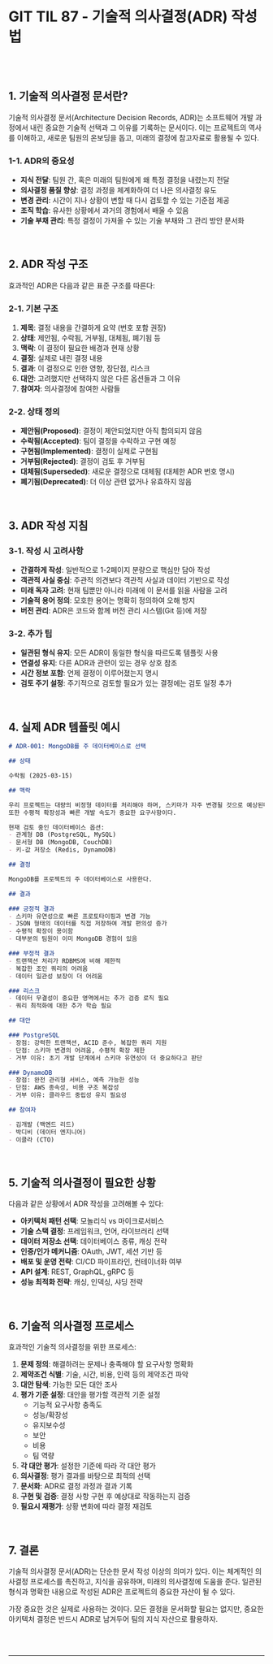 # GIT TIL 87 - 기술적 의사결정(ADR) 작성법

<br><br>

## 1. 기술적 의사결정 문서란?

기술적 의사결정 문서(Architecture Decision Records, ADR)는 소프트웨어 개발 과정에서 내린 중요한 기술적 선택과 그 이유를 기록하는 문서이다. 이는 프로젝트의 역사를 이해하고, 새로운 팀원의 온보딩을 돕고, 미래의 결정에 참고자료로 활용될 수 있다.

### 1-1. ADR의 중요성

- **지식 전달**: 팀원 간, 혹은 미래의 팀원에게 왜 특정 결정을 내렸는지 전달
- **의사결정 품질 향상**: 결정 과정을 체계화하여 더 나은 의사결정 유도
- **변경 관리**: 시간이 지나 상황이 변할 때 다시 검토할 수 있는 기준점 제공
- **조직 학습**: 유사한 상황에서 과거의 경험에서 배울 수 있음
- **기술 부채 관리**: 특정 결정이 가져올 수 있는 기술 부채와 그 관리 방안 문서화

<br>

## 2. ADR 작성 구조

효과적인 ADR은 다음과 같은 표준 구조를 따른다:

### 2-1. 기본 구조

1. **제목**: 결정 내용을 간결하게 요약 (번호 포함 권장)
2. **상태**: 제안됨, 수락됨, 거부됨, 대체됨, 폐기됨 등
3. **맥락**: 이 결정이 필요한 배경과 현재 상황
4. **결정**: 실제로 내린 결정 내용
5. **결과**: 이 결정으로 인한 영향, 장단점, 리스크
6. **대안**: 고려했지만 선택하지 않은 다른 옵션들과 그 이유
7. **참여자**: 의사결정에 참여한 사람들

### 2-2. 상태 정의

- **제안됨(Proposed)**: 결정이 제안되었지만 아직 합의되지 않음
- **수락됨(Accepted)**: 팀이 결정을 수락하고 구현 예정
- **구현됨(Implemented)**: 결정이 실제로 구현됨
- **거부됨(Rejected)**: 결정이 검토 후 거부됨
- **대체됨(Superseded)**: 새로운 결정으로 대체됨 (대체한 ADR 번호 명시)
- **폐기됨(Deprecated)**: 더 이상 관련 없거나 유효하지 않음

<br>

## 3. ADR 작성 지침

### 3-1. 작성 시 고려사항

- **간결하게 작성**: 일반적으로 1-2페이지 분량으로 핵심만 담아 작성
- **객관적 사실 중심**: 주관적 의견보다 객관적 사실과 데이터 기반으로 작성
- **미래 독자 고려**: 현재 팀뿐만 아니라 미래에 이 문서를 읽을 사람을 고려
- **기술적 용어 정의**: 모호한 용어는 명확히 정의하여 오해 방지
- **버전 관리**: ADR은 코드와 함께 버전 관리 시스템(Git 등)에 저장

### 3-2. 추가 팁

- **일관된 형식 유지**: 모든 ADR이 동일한 형식을 따르도록 템플릿 사용
- **연결성 유지**: 다른 ADR과 관련이 있는 경우 상호 참조
- **시간 정보 포함**: 언제 결정이 이루어졌는지 명시
- **검토 주기 설정**: 주기적으로 검토할 필요가 있는 결정에는 검토 일정 추가

<br>

## 4. 실제 ADR 템플릿 예시

```markdown
# ADR-001: MongoDB를 주 데이터베이스로 선택

## 상태

수락됨 (2025-03-15)

## 맥락

우리 프로젝트는 대량의 비정형 데이터를 처리해야 하며, 스키마가 자주 변경될 것으로 예상된다. 
또한 수평적 확장성과 빠른 개발 속도가 중요한 요구사항이다.

현재 검토 중인 데이터베이스 옵션:
- 관계형 DB (PostgreSQL, MySQL)
- 문서형 DB (MongoDB, CouchDB)
- 키-값 저장소 (Redis, DynamoDB)

## 결정

MongoDB를 프로젝트의 주 데이터베이스로 사용한다.

## 결과

### 긍정적 결과
- 스키마 유연성으로 빠른 프로토타이핑과 변경 가능
- JSON 형태의 데이터를 직접 저장하여 개발 편의성 증가
- 수평적 확장이 용이함
- 대부분의 팀원이 이미 MongoDB 경험이 있음

### 부정적 결과
- 트랜잭션 처리가 RDBMS에 비해 제한적
- 복잡한 조인 쿼리의 어려움
- 데이터 일관성 보장이 더 어려움

### 리스크
- 데이터 무결성이 중요한 영역에서는 추가 검증 로직 필요
- 쿼리 최적화에 대한 추가 학습 필요

## 대안

### PostgreSQL
- 장점: 강력한 트랜잭션, ACID 준수, 복잡한 쿼리 지원
- 단점: 스키마 변경의 어려움, 수평적 확장 제한
- 거부 이유: 초기 개발 단계에서 스키마 유연성이 더 중요하다고 판단

### DynamoDB
- 장점: 완전 관리형 서비스, 예측 가능한 성능
- 단점: AWS 종속성, 비용 구조 복잡성
- 거부 이유: 클라우드 중립성 유지 필요성

## 참여자

- 김개발 (백엔드 리드)
- 박디비 (데이터 엔지니어)
- 이클라 (CTO)
```

<br>

## 5. 기술적 의사결정이 필요한 상황

다음과 같은 상황에서 ADR 작성을 고려해볼 수 있다:

- **아키텍처 패턴 선택**: 모놀리식 vs 마이크로서비스
- **기술 스택 결정**: 프레임워크, 언어, 라이브러리 선택
- **데이터 저장소 선택**: 데이터베이스 종류, 캐싱 전략
- **인증/인가 메커니즘**: OAuth, JWT, 세션 기반 등
- **배포 및 운영 전략**: CI/CD 파이프라인, 컨테이너화 여부
- **API 설계**: REST, GraphQL, gRPC 등
- **성능 최적화 전략**: 캐싱, 인덱싱, 샤딩 전략

<br>

## 6. 기술적 의사결정 프로세스

효과적인 기술적 의사결정을 위한 프로세스:

1. **문제 정의**: 해결하려는 문제나 충족해야 할 요구사항 명확화
2. **제약조건 식별**: 기술, 시간, 비용, 인력 등의 제약조건 파악
3. **대안 탐색**: 가능한 모든 대안 조사
4. **평가 기준 설정**: 대안을 평가할 객관적 기준 설정
   - 기능적 요구사항 충족도
   - 성능/확장성
   - 유지보수성
   - 보안
   - 비용
   - 팀 역량
5. **각 대안 평가**: 설정한 기준에 따라 각 대안 평가
6. **의사결정**: 평가 결과를 바탕으로 최적의 선택
7. **문서화**: ADR로 결정 과정과 결과 기록
8. **구현 및 검증**: 결정 사항 구현 후 예상대로 작동하는지 검증
9. **필요시 재평가**: 상황 변화에 따라 결정 재검토

<br>

## 7. 결론

기술적 의사결정 문서(ADR)는 단순한 문서 작성 이상의 의미가 있다. 이는 체계적인 의사결정 프로세스를 촉진하고, 지식을 공유하며, 미래의 의사결정에 도움을 준다. 일관된 형식과 명확한 내용으로 작성된 ADR은 프로젝트의 중요한 자산이 될 수 있다.

가장 중요한 것은 실제로 사용하는 것이다. 모든 결정을 문서화할 필요는 없지만, 중요한 아키텍처 결정은 반드시 ADR로 남겨두어 팀의 지식 자산으로 활용하자.

<br><br>

---

<br><br>
